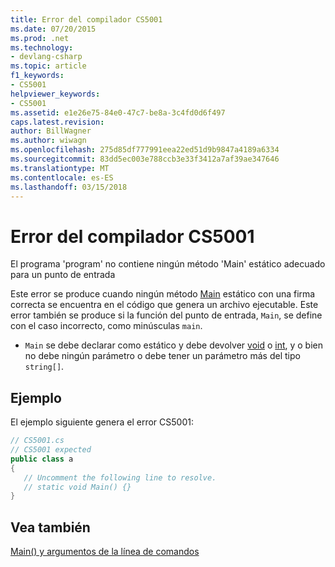```yaml
---
title: Error del compilador CS5001
ms.date: 07/20/2015
ms.prod: .net
ms.technology:
- devlang-csharp
ms.topic: article
f1_keywords:
- CS5001
helpviewer_keywords:
- CS5001
ms.assetid: e1e26e75-84e0-47c7-be8a-3c4fd0d6f497
caps.latest.revision: 
author: BillWagner
ms.author: wiwagn
ms.openlocfilehash: 275d85df777991eea22ed51d9b9847a4189a6334
ms.sourcegitcommit: 83dd5ec003e788ccb3e33f3412a7af39ae347646
ms.translationtype: MT
ms.contentlocale: es-ES
ms.lasthandoff: 03/15/2018
---
```

# <a name="compiler-error-cs5001"></a>Error del compilador CS5001
El programa 'program' no contiene ningún método 'Main' estático adecuado para un punto de entrada  
  
 Este error se produce cuando ningún método [Main](../../csharp/programming-guide/main-and-command-args/index.md) estático con una firma correcta se encuentra en el código que genera un archivo ejecutable. Este error también se produce si la función del punto de entrada, `Main`, se define con el caso incorrecto, como minúsculas `main`.  
  
-   `Main` se debe declarar como estático y debe devolver [void](../../csharp/language-reference/keywords/void.md) o [int](../../csharp/language-reference/keywords/int.md), y o bien no debe ningún parámetro o debe tener un parámetro más del tipo `string[]`.  
  
## <a name="example"></a>Ejemplo  
 El ejemplo siguiente genera el error CS5001:  
  
```csharp  
// CS5001.cs  
// CS5001 expected  
public class a  
{  
   // Uncomment the following line to resolve.  
   // static void Main() {}  
}  
```  
  
## <a name="see-also"></a>Vea también  
 [Main() y argumentos de la línea de comandos](../../csharp/programming-guide/main-and-command-args/index.md)
